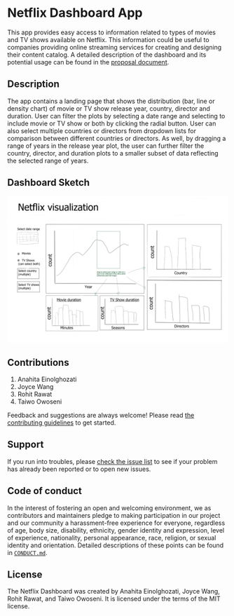 # Netflix Dashboard App

This app provides easy access to information related to types of movies and TV shows available on Netflix. This information could be useful to companies providing online streaming services for creating and designing their content catalog. A detailed description of the dashboard and its potential usage can be found in the [proposal document](https://github.com/UBC-MDS/netflixpy_dashboard/blob/minor-changes/docs/proposal.md).


## Description
The app contains a landing page that shows the distribution (bar, line or density chart) of movie or TV show release year, country, director and duration. User can filter the plots by selecting a date range and selecting to include movie or TV show or both by clicking the radial button. User can also select multiple countries or directors from dropdown lists for comparison between different countries or directors. As well, by dragging a range of years in the release year plot, the user can further filter the country, director, and duration plots to a smaller subset of data reflecting the selected range of years.


## Dashboard Sketch


![dashboard_sketch](dashboard_sketch.png)


## Contributions

1. Anahita Einolghozati
2. Joyce Wang 
3. Rohit Rawat
4. Taiwo Owoseni

Feedback and suggestions are always welcome! Please read [the contributing
guidelines](https://github.com/UBC-MDS/netflixpy_dashboard/blob/main/CONTRIBUTING.md)
to get started.

## Support

If you run into troubles, please [check the issue
list](https://github.com/UBC-MDS/netflixpy_dashboard/issues) to see
if your problem has already been reported or to open new issues.

## Code of conduct

In the interest of fostering an open and welcoming environment, we as contributors and maintainers pledge to making participation in our project and our community a harassment-free experience for everyone, regardless of age, body size, disability, ethnicity, gender identity and expression, level of experience, nationality, personal appearance, race, religion, or sexual identity and orientation. Detailed descriptions
of these points can be found in [`CONDUCT.md`](https://github.com/UBC-MDS/netflixpy_dashboard/blob/main/CONDUCT.md).

## License
The Netflix Dashboard was created by Anahita Einolghozati, Joyce Wang, Rohit Rawat, and Taiwo Owoseni. It is licensed under the terms of the MIT license.
